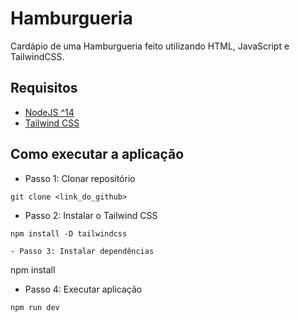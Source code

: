 # Hamburgueria
Cardápio de uma Hamburgueria feito utilizando HTML, JavaScript e TailwindCSS.

## Requisitos
- [NodeJS ^14](https://nodejs.org/en/download)
- [Tailwind CSS](https://tailwindcss.com/docs/installation)

## Como executar a aplicação
- Passo 1: Clonar repositório
```
git clone <link_do_github>
```

- Passo 2: Instalar o Tailwind CSS
```
npm install -D tailwindcss

- Passo 3: Instalar dependências
```
npm install

- Passo 4: Executar aplicação
```
npm run dev